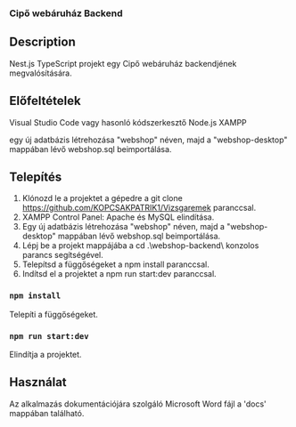 ### Cipő webáruház Backend

## Description

Nest.js TypeScript projekt egy Cipő webáruház backendjének megvalósítására.

## Előfeltételek

Visual Studio Code vagy hasonló kódszerkesztő
Node.js
XAMPP



egy új adatbázis létrehozása "webshop" néven, majd a "webshop-desktop" mappában lévő webshop.sql beimportálása.
## Telepítés
1. Klónozd le a projektet a gépedre a git clone https://github.com/KOPCSAKPATRIK1/Vizsgaremek paranccsal.
2. XAMPP Control Panel: Apache és MySQL elindítása.
3. Egy új adatbázis létrehozása "webshop" néven, majd a "webshop-desktop" mappában lévő webshop.sql beimportálása.
4. Lépj be a projekt mappájába a cd .\webshop-backend\ konzolos parancs segítségével.
5. Telepítsd a függőségeket a npm install paranccsal.
6. Indítsd el a projektet a npm run start:dev paranccsal.

### `npm install`
Telepíti a függőségeket.

### `npm run start:dev`
Elindítja a projektet.

## Használat

Az alkalmazás dokumentációjára szolgáló Microsoft Word fájl a 'docs' mappában található.
